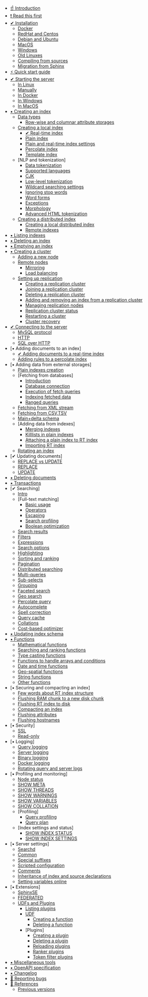* [☝ Introduction](Introduction.md)
* [❗ Read this first](Read_this_first.md)
* [✔ Installation](Installation.md)
    * [Docker](Installation/Docker.md)
    * [RedHat and Centos](Installation/RHEL_and_Centos.md)
    * [Debian and Ubuntu](Installation/Debian_and_Ubuntu.md)
    * [MacOS](Installation/MacOS.md)
    * [Windows](Installation/Windows.md)
    * [Old Linuxes](Installation/Old_linuxes.md)
    * [Compiling from sources](Installation/Compiling_from_sources.md)
    * [Migration from Sphinx](Installation/Migration_from_Sphinx.md)
* [⚡ Quick start guide](Quick_start_guide.md)
* [✔ Starting the server](Starting_the_server.md)
    * [In Linux](Starting_the_server/Linux.md)
    * [Manually](Starting_the_server/Manually.md)
    * [In Docker](Starting_the_server/Docker.md)
    * [In Windows](Starting_the_server/Windows.md)
    * [In MacOS](Starting_the_server/MacOS.md)
* [▪️ Creating an index](Creating_an_index.md)
    * [Data types](Creating_an_index/Data_types.md)
        * [Row-wise and columnar attribute storages](Creating_an_index/Data_types.md#Row-wise-and-columnar-attribute-storages)
    * [Creating a local index](Creating_an_index/Local_indexes.md)
        * [✔ Real-time index](Creating_an_index/Local_indexes/Real-time_index.md)
        * [Plain index](Creating_an_index/Local_indexes/Plain_index.md)
        * [Plain and real-time index settings](Creating_an_index/Local_indexes/Plain_and_real-time_index_settings.md)
        * [Percolate index](Creating_an_index/Local_indexes/Percolate_index.md)
        * [Template index](Creating_an_index/Local_indexes/Template_index.md)
    * [NLP and tokenization]
        * [Data tokenization](Creating_an_index/NLP_and_tokenization/Data_tokenization.md)
        * [Supported languages](Creating_an_index/NLP_and_tokenization/Supported_languages.md)
        * [CJK](Creating_an_index/NLP_and_tokenization/CJK.md)
        * [Low-level tokenization](Creating_an_index/NLP_and_tokenization/Low-level_tokenization.md)
        * [Wildcard searching settings](Creating_an_index/NLP_and_tokenization/Wildcard_searching_settings.md)
        * [Ignoring stop words](Creating_an_index/NLP_and_tokenization/Ignoring_stop-words.md)
        * [Word forms](Creating_an_index/NLP_and_tokenization/Wordforms.md)
        * [Exceptions](Creating_an_index/NLP_and_tokenization/Exceptions.md)
        * [Morphology](Creating_an_index/NLP_and_tokenization/Morphology.md)
        * [Advanced HTML tokenization](Creating_an_index/NLP_and_tokenization/Advanced_HTML_tokenization.md)
    * [Creating a distributed index](Creating_an_index/Creating_a_distributed_index/Creating_a_distributed_index.md)
        * [Creating a local distributed index](Creating_an_index/Creating_a_distributed_index/Creating_a_local_distributed_index.md)
        * [Remote indexes](Creating_an_index/Creating_a_distributed_index/Remote_indexes.md)
* [▪️ Listing indexes](Listing_indexes.md)
* [▪️ Deleting an index](Deleting_an_index.md)
* [▪️ Emptying an index](Emptying_an_index.md)
* [▪️ Creating a cluster](Creating_a_cluster/Creating_a_cluster.md)
    * [Adding a new node](Creating_a_cluster/Adding_a_new_node.md)
    * [Remote nodes](Creating_a_cluster/Remote_nodes.md)
        * [Mirroring](Creating_a_cluster/Remote_nodes/Mirroring.md)
        * [Load balancing](Creating_a_cluster/Remote_nodes/Load_balancing.md)
    * [Setting up replication](Creating_a_cluster/Setting_up_replication/Setting_up_replication.md)
        * [Creating a replication cluster](Creating_a_cluster/Setting_up_replication/Creating_a_replication_cluster.md)
        * [Joining a replication cluster](Creating_a_cluster/Setting_up_replication/Joining_a_replication_cluster.md)
        * [Deleting a replication cluster](Creating_a_cluster/Setting_up_replication/Deleting_a_replication_cluster.md)
        * [Adding and removing an index from a replication cluster](Creating_a_cluster/Setting_up_replication/Adding_and_removing_an_index_from_a_replication_cluster.md)
        * [Managing replication nodes](Creating_a_cluster/Setting_up_replication/Managing_replication_nodes.md)
        * [Replication cluster status](Creating_a_cluster/Setting_up_replication/Replication_cluster_status.md)
        * [Restarting a cluster](Creating_a_cluster/Setting_up_replication/Restarting_a_cluster.md)
        * [Cluster recovery](Creating_a_cluster/Setting_up_replication/Cluster_recovery.md)
* [✔ Connecting to the server](Connecting_to_the_server.md)
    * [MySQL protocol](Connecting_to_the_server/MySQL_protocol.md)
    * [HTTP](Connecting_to_the_server/HTTP.md)
    * [SQL over HTTP](Connecting_to_the_server/HTTP.md#SQL-over-HTTP)
* [▪️ Adding documents to an index]
    * [✔ Adding documents to a real-time index](Adding_documents_to_an_index/Adding_documents_to_a_real-time_index.md)
    * [Adding rules to a percolate index](Adding_documents_to_an_index/Adding_rules_to_a_percolate_index.md)
* [▪️ Adding data from external storages]
    * [Plain indexes creation](Adding_data_from_external_storages/Plain_indexes_creation.md)
    * [Fetching from databases]
        * [Introduction](Adding_data_from_external_storages/Fetching_from_databases/Introduction.md)
        * [Database connection](Adding_data_from_external_storages/Fetching_from_databases/Database_connection.md)
        * [Execution of fetch queries](Adding_data_from_external_storages/Fetching_from_databases/Execution_of_fetch_queries.md)
        * [Indexing fetched data](Adding_data_from_external_storages/Fetching_from_databases/Indexing_fetched_data.md)
        * [Ranged queries](Adding_data_from_external_storages/Fetching_from_databases/Ranged_queries.md)
    * [Fetching from XML stream](Adding_data_from_external_storages/Fetching_from_XML_streams.md)
    * [Fetching from CSV,TSV](Adding_data_from_external_storages/Fetching_from_CSV,TSV.md)
    * [Main+delta schema](Adding_data_from_external_storages/Main_delta.md)
    * [Adding data from indexes]
        * [Merging indexes](Adding_data_from_external_storages/Adding_data_from_indexes/Merging_indexes.md)
        * [Killlists in plain indexes](Adding_data_from_external_storages/Adding_data_from_indexes/Killlist_in_plain_indexes.md)
        * [Attaching a plain index to RT index](Adding_data_from_external_storages/Adding_data_from_indexes/Attaching_a_plain_index_to_RT_index.md)
        * [Importing RT index](Adding_data_from_external_storages/Adding_data_from_indexes/Importing_index.md)        
    * [Rotating an index](Adding_data_from_external_storages/Rotating_an_index.md)
* [✔ Updating documents]
    * [REPLACE vs UPDATE](Updating_documents/REPLACE_vs_UPDATE.md)
    * [REPLACE](Updating_documents/REPLACE.md)
    * [UPDATE](Updating_documents/UPDATE.md)
* [▪️ Deleting documents](Deleting_documents.md)
* [▪️ Transactions](Transactions.md)
* [✔ Searching]
    * [Intro](Searching/Intro.md)
    * [Full-text matching]
        * [Basic usage](Searching/Full_text_matching/Basic_usage.md)
        * [Operators](Searching/Full_text_matching/Operators.md)
        * [Escaping](Searching/Full_text_matching/Escaping.md)
        * [Search profiling](Searching/Full_text_matching/Profiling.md)
        * [Boolean optimization](Searching/Full_text_matching/Boolean_optimization.md)
    * [Search results](Searching/Search_results.md)
    * [Filters](Searching/Filters.md)
    * [Expressions](Searching/Expressions.md)
    * [Search options](Searching/Options.md)
    * [Highlighting](Searching/Highlighting.md)
    * [Sorting and ranking](Searching/Sorting_and_ranking.md)
    * [Pagination](Searching/Pagination.md)
    * [Distributed searching](Searching/Distributed_searching.md)
    * [Multi-queries](Searching/Multi-queries.md)
    * [Sub-selects](Searching/Sub-selects.md)
    * [Grouping](Searching/Grouping.md)
    * [Faceted search](Searching/Faceted_search.md)
    * [Geo search](Searching/Geo_search.md)
    * [Percolate query](Searching/Percolate_query.md)
    * [Autocomplete](Searching/Autocomplete.md)
    * [Spell correction](Searching/Spell_correction.md)
    * [Query cache](Searching/Query_cache.md)
    * [Collations](Searching/Collations.md)
    * [Cost-based optimizer](Searching/Cost_based_optimizer.md)
* [▪️ Updating index schema](Updating_index_schema.md)    
* [▪️ Functions](Functions.md)
    * [Mathematical functions](Functions/Mathematical_functions.md)
    * [Searching and ranking functions](Functions/Searching_and_ranking_functions.md)
    * [Type casting functions](Functions/Type_casting_functions.md)
    * [Functions to handle arrays and conditions](Functions/Arrays_and_conditions_functions.md)
    * [Date and time functions](Functions/Date_and_time_functions.md)
    * [Geo-spatial functions](Functions/Geo_spatial_functions.md)
    * [String functions](Functions/String_functions.md)
    * [Other functions](Functions/Other_functions.md)
* [▪️ Securing and compacting an index]
    * [Few words about RT index structure](Securing_and_compacting_an_index/RT_index_structure.md)
    * [Flushing RAM chunk to a new disk chunk](Securing_and_compacting_an_index/Flushing_RAM_chunk_to_a_new_disk_chunk.md)
    * [Flushing RT index to disk](Securing_and_compacting_an_index/Flushing_RAM_chunk_to_disk.md)
    * [Compacting an index](Securing_and_compacting_an_index/Compacting_an_index.md)
    * [Flushing attributes](Securing_and_compacting_an_index/Flushing_attributes.md)
    * [Flushing hostnames](Securing_and_compacting_an_index/Flushing_hostnames.md)
* [▪️ Security]
    * [SSL](Security/SSL.md)
    * [Read-only](Security/Read_only.md)
* [▪️ Logging]
    * [Query logging](Logging/Query_logging.md)
    * [Server logging](Logging/Server_logging.md)
    * [Binary logging](Logging/Binary_logging.md)
    * [Docker logging](Logging/Docker_logging.md)
    * [Rotating query and server logs](Logging/Rotating_query_and_server_logs.md)
* [▪️ Profiling and monitoring]
    * [Node status](Profiling_and_monitoring/Node_status.md)
    * [SHOW META](Profiling_and_monitoring/SHOW_META.md)
    * [SHOW THREADS](Profiling_and_monitoring/SHOW_THREADS.md)
    * [SHOW WARNINGS](Profiling_and_monitoring/SHOW_WARNINGS.md)
    * [SHOW VARIABLES](Profiling_and_monitoring/SHOW_VARIABLES.md)
    * [SHOW COLLATION](Profiling_and_monitoring/SHOW_COLLATION.md)
    * [Profiling]
        * [Query profiling](Profiling_and_monitoring/Profiling/Query_profile.md)
        * [Query plan](Profiling_and_monitoring/Profiling/Query_plan.md)
    * [Index settings and status]
        * [SHOW INDEX STATUS](Profiling_and_monitoring/Index_settings_and_status/SHOW_INDEX_STATUS.md)
        * [SHOW INDEX SETTINGS](Profiling_and_monitoring/Index_settings_and_status/SHOW_INDEX_SETTINGS.md)
* [▪️ Server settings]
    * [Searchd](Server_settings/Searchd.md)
    * [Common](Server_settings/Common.md)
    * [Special suffixes](Server_settings/Special_suffixes.md)
    * [Scripted configuration](Server_settings/Scripted_configuration.md)
    * [Comments](Server_settings/Comments.md)
    * [Inheritance of index and source declarations](Server_settings/Inheritance_of_index_and_source_declarations.md)
    * [Setting variables online](Server_settings/Setting_variables_online.md)
* [▪️ Extensions]
    * [SphinxSE](Extensions/SphinxSE.md)
    * [FEDERATED](Extensions/FEDERATED.md)
    * [UDFs and Plugins](Extensions/UDFs_and_Plugins/UDFs_and_Plugins.md)
        * [Listing plugins](Extensions/UDFs_and_Plugins/Listing_plugins.md)
        * [UDF](Extensions/UDFs_and_Plugins/UDF.md)
            * [Creating a function](Extensions/UDFs_and_Plugins/UDF/Creating_a_function.md)
            * [Deleting a function](Extensions/UDFs_and_Plugins/UDF/Deleting_a_function.md)
        * [Plugins]
            * [Creating a plugin](Extensions/UDFs_and_Plugins/Plugins/Creating_a_plugin.md)
            * [Deleting a plugin](Extensions/UDFs_and_Plugins/Plugins/Deleting_a_plugin.md)
            * [Reloading plugins](Extensions/UDFs_and_Plugins/Plugins/Reloading_plugins.md)
            * [Ranker plugins](Extensions/UDFs_and_Plugins/Plugins/Ranker_plugins.md)
            * [Token filter plugins](Extensions/UDFs_and_Plugins/Plugins/Token_filter_plugins.md)
* [▪️ Miscellaneous tools](Miscellaneous_tools.md)
* [▪️ OpenAPI specification](Openapi.md)
* [▪️ Changelog](Changelog.md)
* [🐞 Reporting bugs](Reporting_bugs.md)
* [📖 References](References.md)
    * [Previous versions](References.md#Documentation-for-old-Manticore-versions)
